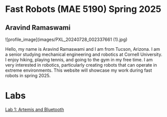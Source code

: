 # Fast Robots (MAE 5190) Spring 2025

## Aravind Ramaswami

![profile_image](images/PXL_20240728_002337661 (1).jpg)

Hello, my name is Aravind Ramaswami and I am from Tucson, Arizona. I am a senior studying mechanical engineering and robotics at Cornell University. I enjoy hiking, playing tennis, and going to the gym in my free time. I am very interested in robotics, particularly creating robots that can operate in extreme environments. This website will showcase my work during fast robots in spring 2025. 

# Labs 
[Lab 1: Artemis and Bluetooth](/lab1)
